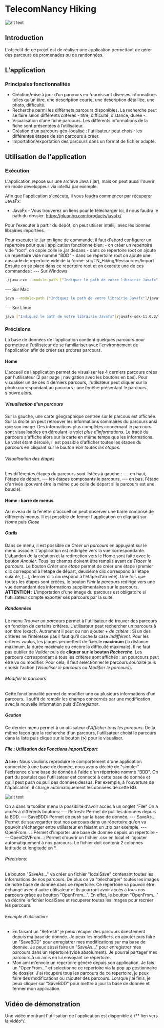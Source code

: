 # TelecomNancy Hiking
![alt text](https://gitlab.telecomnancy.univ-lorraine.fr/codingweek2k20/project-grp12/-/raw/developpement/BDD/Logo.png)

## Introduction
L’objectif de ce projet est de réaliser une application permettant de gérer des parcours de promenades ou de randonnées.

## L'application
### Principales fonctionnalités
- Création/mise à jour d’un parcours en fournissant diverses informations telles qu’un titre, une description courte, une description détaillée, une photo, difficulté.
- Recherche parmi les différnets parcours disponibles. La recherche peut se faire selon différents critères - titre, difficulté, distance, durée -.
- Visualisation d’une fiche parcours. Les différents informations de la fiche sont présentées à l’utilisateur.
- Création d’un parcours géo-localisé : l'utilisateur peut choisir les différentes étapes de son parcours à créer.
- Importation/exportation des parcours dans un format de fichier adapté.

## Utilisation de l'application
### Exécution
L'application repose sur une archive Java (.jar), mais on peut aussi l'ouvrir en mode développeur via intelliJ par exemple.

Afin que l'application s'exécute, il vous faudra commencer par récuperer JavaFx:
* JavaFx - Vous trouverez un liens pour le télécharger ici, il nous faudra le path du dossier.
https://gluonhq.com/products/javafx/

Pour l'executer à partir du dépôt, on peut utiliser intelliji avec les bonnes librairies importées.

Pour executer le .jar en ligne de commande, il faut d'abord configurer un repertoire pour que l'application fonctionne bien:
    - on créer un repertoire vide "root", on copie colle le .jar dedans
    - dans ce répertoire root on ajoute un repertoire vide nommé "BDD"
    - dans ce répertoire root on ajoute une cascade de repertoire vide de la forme:
            src/TN_Hiking/Ressources/Import
Ensuite on se place dans ce repertoire root et on execute une de ces commandes : 
--- Sur Windows
```sh
./java.exe --module-path ["Indiquez le path de votre librairie Javafx"]\javafx-sdk-11.0.2\lib --add-modules javafx.controls,javafx.fxml,javafx.web -Dfile.encoding=windows-1252 -jar ["Insérez le path du projet.jar"]
```
--- Sur Mac
```sh
java --module-path ["Indiquez le path de votre librairie Javafx"]/javafx-sdk-11.0.2/lib --add-modules javafx.controls,javafx.fxml,javafx.web -Dfile.encoding=UTF-8 -jar ["Insérer le path du projet.jar"]
```
--- Sur Linux
```sh
java ["Indiquez le path de votre librairie Javafx"]/javafx-sdk-11.0.2/lib -Dfile.encoding=UTF-8 -jar ["Indiquez le path du projet .jar"]
```

### Précisions
La base de données de l'application contient quelques parcours pour permettre à l'utilisateur de se familiariser avec l'environnement de l'application afin de créer ses propres parcours.

#### Home
L'accueil de l'application permet de visualiser les 4 derniers parcours crées par l'utilisateur (2 par page ; navigation avec les boutons en bas).
Pour visualiser un de ces 4 derniers parcours, l'utilsateur peut cliquer sur la photo correspondant au parcours : une fenêtre présentant le parcours s'ouvre alors.

##### Visualisation d'un parcours
Sur la gauche, une carte géographique centrée sur le parcous est affichée. Sur la droite on peut retrouver les informations sommaires du parcours ansi que son image. Des informations plus complètes concernant le parcours sont visualisables en déroulant le volet *plus d'informations*. Le tracé du parcours s'affiche alors sur la carte en même temps que les informations. 
Le volet étant déroulé, il est possible d'afficher toutes les étapes du parcours en cliquant sur le bouton *Voir toutes les étapes*.

###### Visualisation des étapes
Les différentes étapes du parcours sont listées à gauche : 
--- en haut, l'étape de départ,
--- les étapes composants le parcours,
--- en bas, l'étape d'arrivée (pouvant être la même que celle de départ si le parcours est une boucle).

#### Home : barre de menus
Au niveau de la fenêtre d'accueil on peut observer une barre composé de différents menus.
Il est possible de fermer l'application en cliquant sur *Home* puis *Close*

##### Outils
Dans ce menu, il est possible de *Créer un parcours* en appuyant sur le menu associé. L'application est redirigée vers la vue correspondante. L'abandon de la création et la redirection vers le Home sont faite avec le bouton *Annuler*.
Tous les champs doivent être remplis avant de *Tracer le parcours*. Le bouton *Créer une étape* permet de créer une étape (premier clic correspond à l'étape de départ, deuxième clic correspond à l'étape suiante, [...], dernier clic correspond à l'étape d'arrivée).
Une fois que toutes les étapes sont créées, le bouton *Finir le parcours* redirige vers une vue demandant des informations supplémentaires sur le parcours.
**ATTENTION :** L'importation d'une image du parcours est obligatoire si l'utilisateur compte exporter ses parcours par la suite.

##### Randonnées
Le menu *Trouver un parcours* permet à l'utilisateur de trouver des parcours en fonction de certains critères. L'utilisateur peut rechercher un parcours à son titre (exact). Autrement il peut ou non ajouter *+ de critère* :
Si un des critères ne l'intéresse pas il faut qu'il coche la case *Indifférent*. Pour les critères voulus, les jauges permettent de fixer le **maximum** (la distance maximum, la durée maximale ou encore la difficulté maximale). Il ne faut pas oublier de *Valider* puis de __cliquer sur le bouton *Recherche*__.
Les parcours correspondant à tous les critères sont affichés : un pourcours peut être vu ou modifier. Pour cela, il faut selectionner le parcours souhaité puis choisir l'action (*Visualiser le parcours* ou *Modifier le parcours*).
###### Modifier le parcours
Cette fonctionnalité permet de modifier une ou plusieurs informations d'un parcours. Il suffit de remplir les champs concernés par une modification avec la nouvelle information puis d'*Enregistrer*.

##### Gestion
Ce dernier menu permet à un utilisateur d'*Afficher tous les parcours*. De la même façon que la recherche d'un parcours, l'utilisateur choisi le parcours dans la liste puis clique sur le bouton (__>__) pour le visualiser.

##### File : Utilisation des Fonctions Import/Export

__A lire :__ Nous voulions reproduire le comportement d'une application connectée à une base de donnée, nous avons décidé de  "simuler" l'existence d'une base de donnée à l'aide d'un répertoire nommé "BDD". On part du postulat que l'utilisateur est connecté à cette base de donnée et qu'il peut push ou pull des données dessus. Par exemple, à l'ouverture de l'application, il charge automatiquement les données de cette BD.

![alt text](https://gitlab.telecomnancy.univ-lorraine.fr/codingweek2k20/project-grp12/-/raw/production/src/TN_Hiking/BD/screenBen.jpg)

On a dans la toolBar menu la possiblité d'avoir accès à un onglet "File"
On a accès à différents boutons:
--- Refresh: Permet de pull les données depuis la BDD.
--- SaveBDD: Permet de push sur la base de donnée.
--- SaveAs...: Permet de sauvegarder tout nos parcours dans un répertoire qu'on va pouvoir s'échanger entre utilisateur en faisant un .zip par exemple.
--- OpenFrom... : Permet d'importer une base de donnée depuis un répertoire
--- OpenCSVFrom...: Permet d'ouvrir un fichier .csv en local et l'ajouter automatiquement à nos parcours. Le fichier doit contenir 2 colonnes lattitude et longitude en °.

###### Précisions: 
Le bouton "SaveAs..." va créer un fichier "localSave" contenant toutes les informations de nos parcours. De plus on va "telecharger" toutes les images de notre base de donnée dans ce répertoire. 
Ce répertoire va pouvoir être échangé avec d'autre utilisateur et ils pourront avoir accès à tous nos parcours grâce au boutton "OpenFrom...". En effet, le boutton "OpenFrom..." va décrire le fichier localSave et récuperer toutes les images pour recréer les parcours.

###### Exemple d'utilisation:
- En faisant un "Refresh" je peux récuper des parcours directement depuis ma base de donnée. Je peux les modifiers, en ajouter puis faire un "SaveBDD" pour enregistrer mes modifications sur ma base de donnée. Je peux aussi faire un "SaveAs..." pour enregistrer mes parcours dans un répertoire (vide absolument). Je pourrai partager mes parcours à un amis en lui envoyant ce répertoire. 
- Mon ami m'envoie un repertoire généré depuis son application. Je fais un "OpenFrom..." et selectionne ce repertoire via la pop up gestionnaire de dossier. J'ai récupéré tous les parcours de ce repertoire, je peux faire des modifications ou rajouter des parcours. Lorsque j'ai finis, je peux cliquer sur "SaveBDD" pour mettre à jour la base de donnée et fermer mon application.

## Vidéo de démonstration
Une vidéo montrant l'utilisation de l'application est disponible à /** lien vers la vidéo*/.